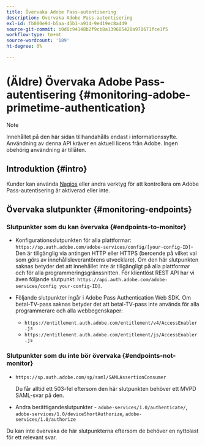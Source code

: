 ```yaml
---
title: Övervaka Adobe Pass-autentisering
description: Övervaka Adobe Pass-autentisering
exl-id: fb000e9d-b5aa-45b1-a914-9e419ec8a4d9
source-git-commit: b0d6c94148b2f9cb8a139685420a970671fce1f5
workflow-type: tm+mt
source-wordcount: '189'
ht-degree: 0%

---
```


# (Äldre) Övervaka Adobe Pass-autentisering {#monitoring-adobe-primetime-authentication}

>[!NOTE]
>
>Innehållet på den här sidan tillhandahålls endast i informationssyfte. Användning av denna API kräver en aktuell licens från Adobe. Ingen obehörig användning är tillåten.

## Introduktion {#intro}

Kunder kan använda [Nagios](http://www.nagios.org) eller andra verktyg för att kontrollera om Adobe Pass-autentisering är aktiverad eller inte.

## Övervaka slutpunkter {#monitoring-endpoints}

### Slutpunkter som du kan övervaka {#endpoints-to-monitor}

* Konfigurationsslutpunkten för alla plattformar: `https://sp.auth.adobe.com/adobe-services/config/[your-config-ID]`- Den är tillgänglig via antingen HTTP eller HTTPS (beroende på vilket val som görs av innehållsleverantörens utvecklare). Om den här slutpunkten saknas betyder det att innehållet inte är tillgängligt på alla plattformar och för alla programmeringsgränssnitten. För klientlöst REST API har vi även följande slutpunkt: `https://api.auth.adobe.com/adobe-services/config your-config-ID]`.

* Följande slutpunkter ingår i Adobe Pass Authentication Web SDK.  Om betal-TV-pass saknas betyder det att betal-TV-pass inte används för alla programmerare och alla webbegenskaper:

   * `https://entitlement.auth.adobe.com/entitlement/v4/AccessEnabler.js`
   * `https://entitlement.auth.adobe.com/entitlement/js/AccessEnabler.js`


### Slutpunkter som du inte bör övervaka {#endpoints-not-monitor}

* `https://sp.auth.adobe.com/sp/saml/SAMLAssertionConsumer`

  Du får alltid ett 503-fel eftersom den här slutpunkten behöver ett MVPD SAML-svar på den.

* Andra berättigandeslutpunkter - `adobe-services/1.0/authenticate/`, `adobe-services/1.0/deviceShortAuthorize`, `adobe-services/1.0/authorize`

Du kan inte övervaka de här slutpunkterna eftersom de behöver en nyttolast för ett relevant svar.
